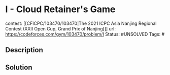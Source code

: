 # I - Cloud Retainer's Game

contest: [[CFICPC/103470/103470|The 2021 ICPC Asia Nanjing Regional Contest (XXII Open Cup, Grand Prix of Nanjing)]]
url: https://codeforces.com/gym/103470/problem/I
Status: #UNSOLVED
Tags: #

## Description

## Solution

